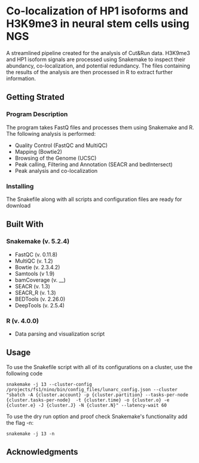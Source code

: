 # Co-localization of HP1 isoforms and H3K9me3 in neural stem cells using NGS 

A streamlined pipeline created for the analysis of Cut&Run data. H3K9me3 and HP1 isoform signals are processed using Snakemake to inspect their abundancy, co-localization, and potential redundancy. The files containing the results of the analysis are then processed in R to extract further information.

## Getting Strated

### Program Description

The program takes FastQ files and processes them using Snakemake and R. The following analysis is performed:

* Quality Control (FastQC and MultiQC)
* Mapping (Bowtie2)
* Browsing of the Genome (UCSC)
* Peak calling, Filtering and Annotation (SEACR and bedIntersect)
* Peak analysis and co-localization

### Installing

The Snakefile along with all scripts and configuration files are ready for download 

## Built With

### Snakemake (v. 5.2.4)

* FastQC (v. 0.11.8)
* MultiQC (v. 1.2)
* Bowtie (v. 2.3.4.2)
* Samtools (v 1.9)
* bamCoverage (v. __)
* SEACR (v. 1.3)
* SEACR_R (v. 1.3) 
* BEDTools (v. 2.26.0)
* DeepTools (v. 2.5.4)
  
### R (v. 4.0.0)
* Data parsing and visualization script

## Usage

To use the Snakefile script with all of its configurations on a cluster, use the following code
```
snakemake -j 13 --cluster-config /projects/fs1/nino/bin/config_files/lunarc_config.json --cluster "sbatch -A {cluster.account} -p {cluster.partition} --tasks-per-node {cluster.tasks-per-node}  -t {cluster.time} -o {cluster.o} -e {cluster.e} -J {cluster.J} -N {cluster.N}" --latency-wait 60
```
To use the dry run option and proof check Snakemake's functionality add the flag -n:
```
snakemake -j 13 -n
```

## Acknowledgments



